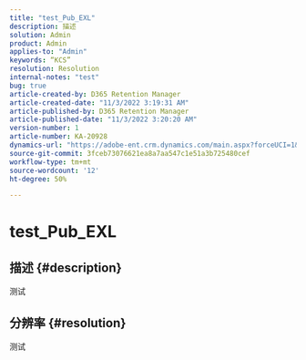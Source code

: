 ```yaml
---
title: "test_Pub_EXL"
description: 描述
solution: Admin
product: Admin
applies-to: "Admin"
keywords: “KCS”
resolution: Resolution
internal-notes: "test"
bug: true
article-created-by: D365 Retention Manager
article-created-date: "11/3/2022 3:19:31 AM"
article-published-by: D365 Retention Manager
article-published-date: "11/3/2022 3:20:20 AM"
version-number: 1
article-number: KA-20928
dynamics-url: "https://adobe-ent.crm.dynamics.com/main.aspx?forceUCI=1&pagetype=entityrecord&etn=knowledgearticle&id=32256f50-265b-ed11-9561-6045bd006149"
source-git-commit: 3fceb73076621ea8a7aa547c1e51a3b725480cef
workflow-type: tm+mt
source-wordcount: '12'
ht-degree: 50%

---
```


# test_Pub_EXL

## 描述 {#description}

测试

## 分辨率 {#resolution}


测试
